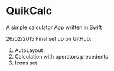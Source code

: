 # QuikCalc
A simple calculator App written in Swift

26/02/2015
Final set up on GitHub:
  1. AutoLayout 
  2. Calculation with operators precedents
  3. Icons set
